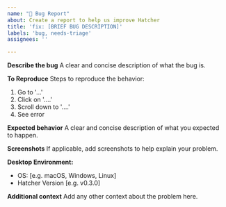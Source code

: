 ```yaml
---
name: "🐛 Bug Report"
about: Create a report to help us improve Hatcher
title: 'fix: [BRIEF BUG DESCRIPTION]'
labels: 'bug, needs-triage'
assignees: ''

---
```


**Describe the bug**
A clear and concise description of what the bug is.

**To Reproduce**
Steps to reproduce the behavior:
1. Go to '...'
2. Click on '....'
3. Scroll down to '....'
4. See error

**Expected behavior**
A clear and concise description of what you expected to happen.

**Screenshots**
If applicable, add screenshots to help explain your problem.

**Desktop Environment:**
 - OS: [e.g. macOS, Windows, Linux]
 - Hatcher Version [e.g. v0.3.0]

**Additional context**
Add any other context about the problem here.
